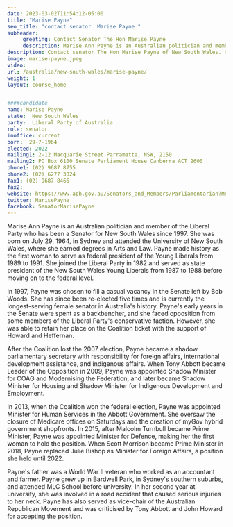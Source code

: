 ```yaml
---
date: 2023-03-02T11:54:12-05:00
title: "Marise Payne"
seo_title: "contact senator  Marise Payne "
subheader:
     greeting: Contact Senator The Hon Marise Payne
     description: Marise Ann Payne is an Australian politician and member of the Liberal Party who has been a Senator for New South Wales since 1997. 
description: Contact senator The Hon Marise Payne of New South Wales. Contact information for The Hon Marise Payne includes email address, phone number, and mailing address.
image: marise-payne.jpeg
video:
url: /australia/new-south-wales/marise-payne/
weight: 1
layout: course_home


####candidate
name: Marise Payne
state:	New South Wales
party:	Liberal Party of Australia
role: senator
inoffice: current
born:  29-7-1964
elected: 2022
mailing1: 2-12 Macquarie Street Parramatta, NSW, 2150
mailing2: PO Box 6100 Senate Parliament House Canberra ACT 2600
phone1:	(02) 9687 8755
phone2: (02) 6277 3024
fax1: (02) 9687 8466
fax2:
website: https://www.aph.gov.au/Senators_and_Members/Parliamentarian?MPID=140651
twitter: MarisePayne
facebook: SenatorMarisePayne
---
```


Marise Ann Payne is an Australian politician and member of the Liberal Party who has been a Senator for New South Wales since 1997. She was born on July 29, 1964, in Sydney and attended the University of New South Wales, where she earned degrees in Arts and Law. Payne made history as the first woman to serve as federal president of the Young Liberals from 1989 to 1991. She joined the Liberal Party in 1982 and served as state president of the New South Wales Young Liberals from 1987 to 1988 before moving on to the federal level.

In 1997, Payne was chosen to fill a casual vacancy in the Senate left by Bob Woods. She has since been re-elected five times and is currently the longest-serving female senator in Australia's history. Payne's early years in the Senate were spent as a backbencher, and she faced opposition from some members of the Liberal Party's conservative faction. However, she was able to retain her place on the Coalition ticket with the support of Howard and Heffernan.

After the Coalition lost the 2007 election, Payne became a shadow parliamentary secretary with responsibility for foreign affairs, international development assistance, and indigenous affairs. When Tony Abbott became Leader of the Opposition in 2009, Payne was appointed Shadow Minister for COAG and Modernising the Federation, and later became Shadow Minister for Housing and Shadow Minister for Indigenous Development and Employment.

In 2013, when the Coalition won the federal election, Payne was appointed Minister for Human Services in the Abbott Government. She oversaw the closure of Medicare offices on Saturdays and the creation of myGov hybrid government shopfronts. In 2015, after Malcolm Turnbull became Prime Minister, Payne was appointed Minister for Defence, making her the first woman to hold the position. When Scott Morrison became Prime Minister in 2018, Payne replaced Julie Bishop as Minister for Foreign Affairs, a position she held until 2022.

Payne's father was a World War II veteran who worked as an accountant and farmer. Payne grew up in Bardwell Park, in Sydney's southern suburbs, and attended MLC School before university. In her second year at university, she was involved in a road accident that caused serious injuries to her neck. Payne has also served as vice-chair of the Australian Republican Movement and was criticised by Tony Abbott and John Howard for accepting the position.